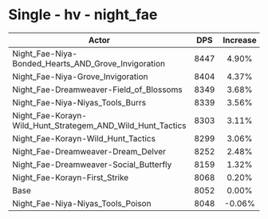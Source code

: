# Single - hv - night_fae
| Actor | DPS | Increase |
|---|:---:|:---:|
|Night_Fae-Niya-Bonded_Hearts_AND_Grove_Invigoration|8447|4.90%|
|Night_Fae-Niya-Grove_Invigoration|8404|4.37%|
|Night_Fae-Dreamweaver-Field_of_Blossoms|8349|3.68%|
|Night_Fae-Niya-Niyas_Tools_Burrs|8339|3.56%|
|Night_Fae-Korayn-Wild_Hunt_Strategem_AND_Wild_Hunt_Tactics|8303|3.11%|
|Night_Fae-Korayn-Wild_Hunt_Tactics|8299|3.06%|
|Night_Fae-Dreamweaver-Dream_Delver|8252|2.48%|
|Night_Fae-Dreamweaver-Social_Butterfly|8159|1.32%|
|Night_Fae-Korayn-First_Strike|8068|0.20%|
|Base|8052|0.00%|
|Night_Fae-Niya-Niyas_Tools_Poison|8048|-0.06%|
